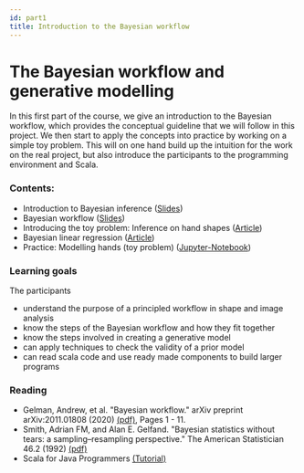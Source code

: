 ```yaml
---
id: part1
title: Introduction to the Bayesian workflow
---
```


# The Bayesian workflow and generative modelling

In this first part of the course, we give an introduction to the Bayesian workflow, which provides the 
conceptual guideline that we will follow in this project. We then start to apply the concepts into practice
by working on a simple toy problem. This will on one hand build up the intuition for the work on the real project, 
but also introduce the participants to the programming environment and Scala. 

### Contents:

* Introduction to Bayesian inference ([Slides](https://github.com/shape-the-world/big-data-africa-23/raw/main/slides/bayesian-probability.pdf))
* Bayesian workflow ([Slides](https://github.com/shape-the-world/big-data-africa-23/raw/main/slides/bayesian-workflow.pdf))
* Introducing the toy problem: Inference on hand shapes ([Article](/courses/big-data-africa/toy-problem-introduction))
* Bayesian linear regression ([Article](/courses/big-data-africa/bayesian-regression))
* Practice: Modelling hands (toy problem) ([Jupyter-Notebook](https://github.com/shape-the-world/big-data-africa-23/blob/main/notebooks/PriorModellingToyProblem.ipynb))


### Learning goals

The participants

* understand the purpose of a principled workflow in shape and image analysis 
* know the steps of the Bayesian workflow and how they fit together
* know the steps involved in creating a generative model 
* can apply techniques to check the validity of a prior model
* can read scala code and use ready made components to build larger programs
 

### Reading

- Gelman, Andrew, et al. "Bayesian workflow." arXiv preprint arXiv:2011.01808 (2020) [(pdf)](https://arxiv.org/abs/2011.01808), Pages 1 - 11. 
- Smith, Adrian FM, and Alan E. Gelfand. "Bayesian statistics without tears: a sampling–resampling perspective." The American Statistician 46.2 (1992) [(pdf)](https://www.google.com/url?sa=t&rct=j&q=&esrc=s&source=web&cd=&cad=rja&uact=8&ved=2ahUKEwigg9z-i6n8AhURhf0HHVZGAVAQFnoECAQQAQ&url=https%3A%2F%2Fwwwusers.ts.infn.it%2F~milotti%2FDidattica%2FBayes%2Fpdfs%2FSmith%26Gelfand_1992.pdf&usg=AOvVaw3gxWWsdjoxaAjCOpeJnTBu)
- Scala for Java Programmers [(Tutorial)](https://docs.scala-lang.org/tutorials/scala-for-java-programmers.html)



